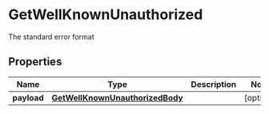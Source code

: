 

# GetWellKnownUnauthorized

The standard error format
## Properties

Name | Type | Description | Notes
------------ | ------------- | ------------- | -------------
**payload** | [**GetWellKnownUnauthorizedBody**](GetWellKnownUnauthorizedBody.md) |  |  [optional]



